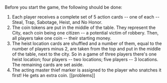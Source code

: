 Before you start the game, the following should be done:
1. Each player receives a complete set of 5 action cards -- one of each -- Steal, Trap, Sabotage, Heist, and No Honor.
2. The coin tokens are put in the middle of the table. They represent the City, each coin being one citizen -- a potential victim of robbery. Then, all players take one coin -- their starting money.
3. The heist location cards are shuffled and a number of them, equal to the number of players minus 2, are taken from the top and put in the middle of the table, next to the city. So in a game of three players there's one heist location; four players -- two locations; five players -- 3 locations. The remaining cards are set aside.
4. The acting master thief marker is assigned to the player who snatches it first! He gets an extra coin.
[[problems]]